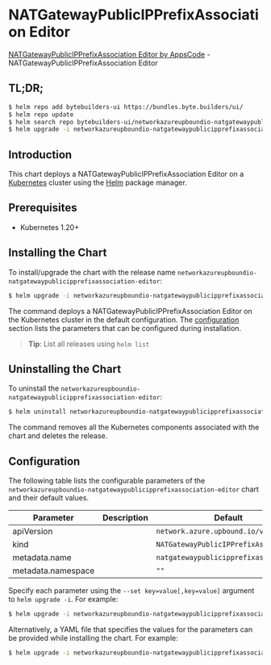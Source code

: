 # NATGatewayPublicIPPrefixAssociation Editor

[NATGatewayPublicIPPrefixAssociation Editor by AppsCode](https://byte.builders) - NATGatewayPublicIPPrefixAssociation Editor

## TL;DR;

```bash
$ helm repo add bytebuilders-ui https://bundles.byte.builders/ui/
$ helm repo update
$ helm search repo bytebuilders-ui/networkazureupboundio-natgatewaypublicipprefixassociation-editor --version=v0.4.18
$ helm upgrade -i networkazureupboundio-natgatewaypublicipprefixassociation-editor bytebuilders-ui/networkazureupboundio-natgatewaypublicipprefixassociation-editor -n default --create-namespace --version=v0.4.18
```

## Introduction

This chart deploys a NATGatewayPublicIPPrefixAssociation Editor on a [Kubernetes](http://kubernetes.io) cluster using the [Helm](https://helm.sh) package manager.

## Prerequisites

- Kubernetes 1.20+

## Installing the Chart

To install/upgrade the chart with the release name `networkazureupboundio-natgatewaypublicipprefixassociation-editor`:

```bash
$ helm upgrade -i networkazureupboundio-natgatewaypublicipprefixassociation-editor bytebuilders-ui/networkazureupboundio-natgatewaypublicipprefixassociation-editor -n default --create-namespace --version=v0.4.18
```

The command deploys a NATGatewayPublicIPPrefixAssociation Editor on the Kubernetes cluster in the default configuration. The [configuration](#configuration) section lists the parameters that can be configured during installation.

> **Tip**: List all releases using `helm list`

## Uninstalling the Chart

To uninstall the `networkazureupboundio-natgatewaypublicipprefixassociation-editor`:

```bash
$ helm uninstall networkazureupboundio-natgatewaypublicipprefixassociation-editor -n default
```

The command removes all the Kubernetes components associated with the chart and deletes the release.

## Configuration

The following table lists the configurable parameters of the `networkazureupboundio-natgatewaypublicipprefixassociation-editor` chart and their default values.

|     Parameter      | Description |                     Default                      |
|--------------------|-------------|--------------------------------------------------|
| apiVersion         |             | <code>network.azure.upbound.io/v1beta1</code>    |
| kind               |             | <code>NATGatewayPublicIPPrefixAssociation</code> |
| metadata.name      |             | <code>natgatewaypublicipprefixassociation</code> |
| metadata.namespace |             | <code>""</code>                                  |


Specify each parameter using the `--set key=value[,key=value]` argument to `helm upgrade -i`. For example:

```bash
$ helm upgrade -i networkazureupboundio-natgatewaypublicipprefixassociation-editor bytebuilders-ui/networkazureupboundio-natgatewaypublicipprefixassociation-editor -n default --create-namespace --version=v0.4.18 --set apiVersion=network.azure.upbound.io/v1beta1
```

Alternatively, a YAML file that specifies the values for the parameters can be provided while
installing the chart. For example:

```bash
$ helm upgrade -i networkazureupboundio-natgatewaypublicipprefixassociation-editor bytebuilders-ui/networkazureupboundio-natgatewaypublicipprefixassociation-editor -n default --create-namespace --version=v0.4.18 --values values.yaml
```
